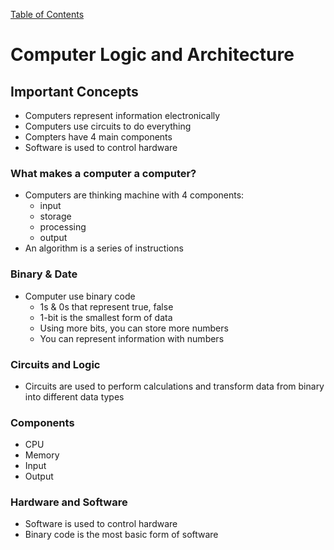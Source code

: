 [Table of Contents](https://peterjast.github.io/reading-notes/)

# **Computer Logic and Architecture**

## Important Concepts

* Computers represent information electronically
* Computers use circuits to do everything
* Compters have 4 main components
* Software is used to control hardware

### What makes a computer a computer?

* Computers are thinking machine with 4 components:
    * input
    * storage
    * processing
    * output
* An algorithm is a series of instructions

###  Binary & Date

* Computer use binary code
    * 1s & 0s that represent true, false 
    * 1-bit is the smallest form of data
    * Using more bits, you can store more numbers
    * You can represent information with numbers

### Circuits and Logic

* Circuits are used to perform calculations and transform data from binary into different data types

### Components

* CPU
* Memory
* Input
* Output

### Hardware and Software

* Software is used to control hardware
* Binary code is the most basic form of software


